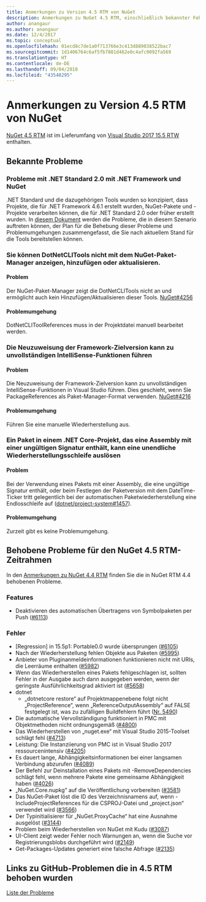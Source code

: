 ```yaml
---
title: Anmerkungen zu Version 4.5 RTM von NuGet
description: Anmerkungen zu NuGet 4.5 RTM, einschließlich bekannter Fehler, Fehlerkorrekturen, hinzugefügter Features und DCRs.
author: anangaur
ms.author: anangaur
ms.date: 12/4/2017
ms.topic: conceptual
ms.openlocfilehash: 01ecd8c7de1a0f713766e3c413d889038522bac7
ms.sourcegitcommit: 1d1406764c6af5fb7801d462e0c4afc9092fa569
ms.translationtype: HT
ms.contentlocale: de-DE
ms.lasthandoff: 09/04/2018
ms.locfileid: "43548295"
---
```

# <a name="nuget-45-rtm-release-notes"></a>Anmerkungen zu Version 4.5 RTM von NuGet

[NuGet 4.5 RTM](https://dist.nuget.org/win-x86-commandline/v4.5.0/nuget.exe) ist im Lieferumfang von [Visual Studio 2017 15.5 RTW](https://www.visualstudio.com/news/releasenotes/vs2017-relnotes) enthalten.

## <a name="known-issues"></a>Bekannte Probleme

### <a name="issues-with-net-standard-20-with-net-framework--nuget"></a>Probleme mit .NET Standard 2.0 mit .NET Framework und NuGet 

.NET Standard und die dazugehörigen Tools wurden so konzipiert, dass Projekte, die für .NET Framework 4.6.1 erstellt wurden, NuGet-Pakete und -Projekte verarbeiten können, die für .NET Standard 2.0 oder früher erstellt wurden. In [diesem Dokument](https://github.com/dotnet/standard/issues/481) werden die Probleme, die in diesem Szenario auftreten können, der Plan für die Behebung dieser Probleme und Problemumgehungen zusammengefasst, die Sie nach aktuellem Stand für die Tools bereitstellen können.

### <a name="you-are-unable-to-view-add-or-update-dotnetclitools-using-nuget-package-manager"></a>Sie können DotNetCLITools nicht mit dem NuGet-Paket-Manager anzeigen, hinzufügen oder aktualisieren.

#### <a name="issue"></a>Problem

Der NuGet-Paket-Manager zeigt die DotNetCLITools nicht an und ermöglicht auch kein Hinzufügen/Aktualisieren dieser Tools. [NuGet#4256](https://github.com/NuGet/Home/issues/4256)

#### <a name="workaround"></a>Problemumgehung

DotNetCLIToolReferences muss in der Projektdatei manuell bearbeitet werden.

### <a name="retargeting-target-framework-version-may-lead-to-incomplete-intellisense"></a>Die Neuzuweisung der Framework-Zielversion kann zu unvollständigen IntelliSense-Funktionen führen

#### <a name="issue"></a>Problem

Die Neuzuweisung der Framework-Zielversion kann zu unvollständigen IntelliSense-Funktionen in Visual Studio führen. Dies geschieht, wenn Sie PackageReferences als Paket-Manager-Format verwenden. [NuGet#4216](https://github.com/NuGet/Home/issues/4216)

#### <a name="workaround"></a>Problemumgehung

Führen Sie eine manuelle Wiederherstellung aus.

### <a name="a-package-in-a-net-core-project-that-contains-an-assembly-with-an-invalid-signature-can-trigger-an-infinite-restore-loop"></a>Ein Paket in einem .NET Core-Projekt, das eine Assembly mit einer ungültigen Signatur enthält, kann eine unendliche Wiederherstellungsschleife auslösen

#### <a name="issue"></a>Problem

Bei der Verwendung eines Pakets mit einer Assembly, die eine ungültige Signatur enthält, oder beim Festlegen der Paketversion mit dem DateTime-Ticker tritt gelegentlich bei der automatischen Paketwiederherstellung eine Endlosschleife auf ([dotnet/project-system#1457](https://github.com/dotnet/project-system/issues/1457)).

#### <a name="workaround"></a>Problemumgehung

Zurzeit gibt es keine Problemumgehung.

## <a name="issues-fixed-in-nuget-45-rtm-timeframe"></a>Behobene Probleme für den NuGet 4.5 RTM-Zeitrahmen

In den [Anmerkungen zu NuGet 4.4 RTM](../release-notes/nuget-4.4-RTM.md) finden Sie die in NuGet RTM 4.4 behobenen Probleme. 

### <a name="features"></a>Features

- Deaktivieren des automatischen Übertragens von Symbolpaketen per Push ([#6113](https://github.com/NuGet/Home/issues/6113))

### <a name="bugs"></a>Fehler

- [Regression] in 15.5p1: Portable0.0 wurde übersprungen ([#6105](https://github.com/NuGet/Home/issues/6105))
- Nach der Wiederherstellung fehlen Objekte aus Paketen ([#5995](https://github.com/NuGet/Home/issues/5995))
- Anbieter von Pluginanmeldeinformationen funktionieren nicht mit URIs, die Leerräume enthalten ([#5982](https://github.com/NuGet/Home/issues/5982))
- Wenn das Wiederherstellen eines Pakets fehlgeschlagen ist, sollten Fehler in der Ausgabe auch dann ausgegeben werden, wenn der geringste Ausführlichkeitsgrad aktiviert ist ([#5658](https://github.com/NuGet/Home/issues/5658))
- dotnet
  - „dotnetcore restore“ auf Projektmappenebene folgt nicht „ProjectReference“, wenn „ReferenceOutputAssembly“ auf FALSE festgelegt ist, was zu zufälligen Buildfehlern führt ([Nr. 5490](https://github.com/NuGet/Home/issues/5490))
- Die automatische Vervollständigung funktioniert in PMC mit Objektmethoden nicht ordnungsgemäß ([#4800](https://github.com/NuGet/Home/issues/4800))
- Das Wiederherstellen von „nuget.exe“ mit Visual Studio 2015-Toolset schlägt fehl ([#4713](https://github.com/NuGet/Home/issues/4713))
- Leistung: Die Instanziierung von PMC ist in Visual Studio 2017 ressourcenintensiv ([#4205](https://github.com/NuGet/Home/issues/4205))
- Es dauert lange, Abhängigkeitsinformationen bei einer langsamen Verbindung abzurufen ([#4089](https://github.com/NuGet/Home/issues/4089))
- Der Befehl zur Deinstallation eines Pakets mit -RemoveDependencies schlägt fehl, wenn mehrere Pakete eine gemeinsame Abhängigkeit haben ([#4026](https://github.com/NuGet/Home/issues/4026))
- „NuGet.Core.nupkg“ auf die Veröffentlichung vorbereiten ([#3581](https://github.com/NuGet/Home/issues/3581))
- Das NuGet-Paket löst die ID des Verzeichnisnamens auf, wenn -IncludeProjectReferences für die CSPROJ-Datei und „project.json“ verwendet wird ([#3566](https://github.com/NuGet/Home/issues/3566))
- Der Typinitialisierer für „NuGet.ProxyCache“ hat eine Ausnahme ausgelöst ([#3144](https://github.com/NuGet/Home/issues/3144))
- Problem beim Wiederherstellen von NuGet mit Kudu ([#3087](https://github.com/NuGet/Home/issues/3087))
- UI-Client zeigt weder Fehler noch Warnungen an, wenn die Suche vor Registrierungsblobs durchgeführt wird ([#2149](https://github.com/NuGet/Home/issues/2149))
- Get-Packages-Updates generiert eine falsche Abfrage ([#2135](https://github.com/NuGet/Home/issues/2135))

## <a name="links-to-github-issues-fixed-in-45-rtm"></a>Links zu GitHub-Problemen die in 4.5 RTM behoben wurden

[Liste der Probleme](https://github.com/NuGet/Home/issues?q=is%3Aissue+milestone%3A4.5+is%3Aclosed)
